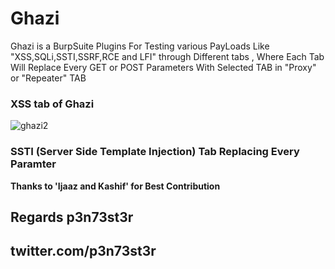 # Ghazi
Ghazi is a BurpSuite Plugins For Testing various PayLoads Like "XSS,SQLi,SSTI,SSRF,RCE and LFI" through Different tabs , Where Each Tab Will Replace Every GET or POST Parameters With Selected TAB in "Proxy" or "Repeater" TAB


<h3> XSS tab of Ghazi </h3>

![ghazi2](https://user-images.githubusercontent.com/31655504/52591077-46fa3500-2e43-11e9-9aa4-2035262c0f35.png)


<h3> SSTI (Server Side Template Injection) Tab Replacing Every Paramter </h3>



<b>Thanks to 'Ijaaz and Kashif' for Best Contribution</b>


<h2>Regards p3n73st3r</h2>
<h2>twitter.com/p3n73st3r</h2>
